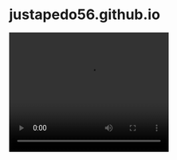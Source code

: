 # justapedo56.github.io
<video width="320" height="240" controls loop= "" autoplay="">
<source src="https://raw.githubusercontent.com/justapedo56/justapedo56.github.io/main/video_831@03-04-2022_00-00-15.mp4">
</video
